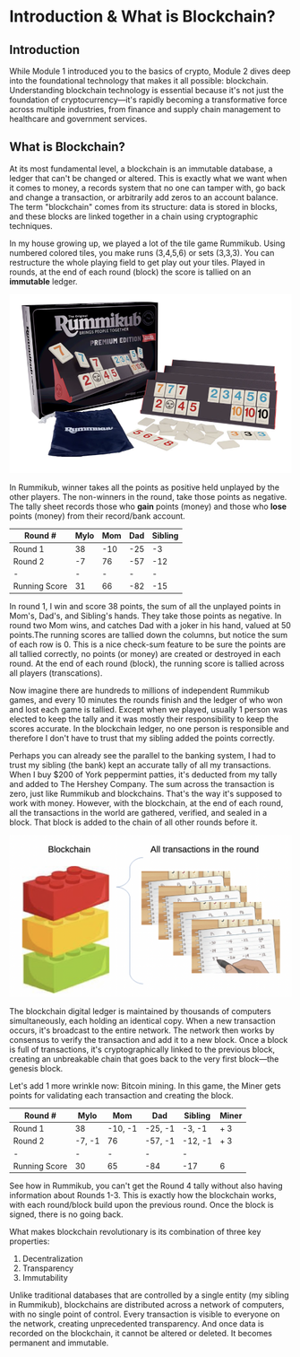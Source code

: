 # Introduction & What is Blockchain?

## Introduction

While Module 1 introduced you to the basics of crypto, Module 2 dives deep into the foundational technology that makes it all possible: blockchain. Understanding blockchain technology is essential because it's not just the foundation of cryptocurrency—it's rapidly becoming a transformative force across multiple industries, from finance and supply chain management to healthcare and government services.

## What is Blockchain?

At its most fundamental level, a blockchain is an immutable database, a ledger that can't be changed or altered. This is exactly what we want when it comes to money, a records system that no one can tamper with, go back and change a transaction, or arbitrarily add zeros to an account balance. The term "blockchain" comes from its structure: data is stored in blocks, and these blocks are linked together in a chain using cryptographic techniques. 

In my house growing up, we played a lot of the tile game Rummikub. Using numbered colored tiles, you make runs (3,4,5,6) or sets (3,3,3). You can restructure the whole playing field to get play out your tiles. Played in rounds, at the end of each round (block) the score is tallied on an **immutable** ledger.  

![Rummikub box and sample board](../images/rummikub.png)

In Rummikub, winner takes all the points as positive held unplayed by the other players. The non-winners in the round, take those points as negative. The tally sheet records those who **gain** points (money) and those who **lose** points (money) from their record/bank account.

| Round # | Mylo | Mom | Dad | Sibling |
|----------|----------|----------|----------|----------|
| Round 1    |  38    | -10| -25| -3|
| Round 2   |   -7 | 76 | -57| -12|
|-|-|-|-|-|
| Running Score  |   31   | 66  | -82| -15|

In round 1, I win and score 38 points, the sum of all the unplayed points in Mom's, Dad's, and Sibling's hands. They take those points as negative. In round two Mom wins, and catches Dad with a joker in his hand, valued at 50 points.The running scores are tallied down the columns, but notice the sum of each row is 0. This is a nice check-sum feature to be sure the points are all tallied correctly, no points (or money) are created or destroyed in each round. At the end of each round (block), the running score is tallied across all players (transcations).

Now imagine there are hundreds to millions of independent Rummikub games, and every 10 minutes the rounds finish and the ledger of who won and lost each game is tallied. Except when we played, usually 1 person was elected to keep the tally and it was mostly their responsibility to keep the scores accurate. In the blockchain ledger, no one person is responsible and therefore I don't have to trust that my sibling added the points correctly. 

Perhaps you can already see the parallel to the banking system, I had to trust my sibling (the bank) kept an accurate tally of all my transactions. When I buy $200 of York peppermint patties, it's deducted from my tally and added to The Hershey Company. The sum across the transaction is zero, just like Rummikub and blockchains. That's the way it's supposed to work with money. However, with the blockchain, at the end of each round, all the transactions in the world are gathered, verified, and sealed in a block. That block is added to the chain of all other rounds before it. 

![Rummikub and blockchain](../images/blockchain_rummikub.png)

The blockchain digital ledger is maintained by thousands of computers simultaneously, each holding an identical copy. When a new transaction occurs, it's broadcast to the entire network. The network then works by consensus to verify the transaction and add it to a new block. Once a block is full of transactions, it's cryptographically linked to the previous block, creating an unbreakable chain that goes back to the very first block—the genesis block.

Let's add 1 more wrinkle now: Bitcoin mining. In this game, the Miner gets points for validating each transaction and creating the block. 

| Round # | Mylo | Mom | Dad | Sibling | Miner |
|----------|----------|----------|----------|----------|----------|
| Round 1    |  38    | -10, -1| -25, -1| -3, -1| + 3| 
| Round 2   |   -7, -1 | 76 | -57, -1| -12, -1 | + 3 |
|-|-|-|-|-|
| Running Score  |   30   | 65  | -84| -17| 6 |

See how in Rummikub, you can't get the Round 4 tally without also having information about Rounds 1-3. This is exactly how the blockchain works, with each round/block build upon the previous round. Once the block is signed, there is no going back.

What makes blockchain revolutionary is its combination of three key properties:
1. Decentralization
1. Transparency
1. Immutability

Unlike traditional databases that are controlled by a single entity (my sibling in Rummikub), blockchains are distributed across a network of computers, with no single point of control. Every transaction is visible to everyone on the network, creating unprecedented transparency. And once data is recorded on the blockchain, it cannot be altered or deleted. It becomes permanent and immutable.
